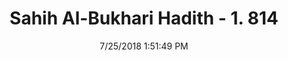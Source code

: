 ---
title        : "Sahih Al-Bukhari Hadith - 1. 814"
date         : 7/25/2018 1:51:49 PM
draft        : false
type         : "hadith"
layout       : "hadith"
BookCode     : "SHB"
VolumeNumber : "1"
HadithNumber : "814"
categories  :  ["Prayer Characteristics-Uncooked Onion, garlic or leek"]
tags  :  ["Jabir bin Abdullah"]
---